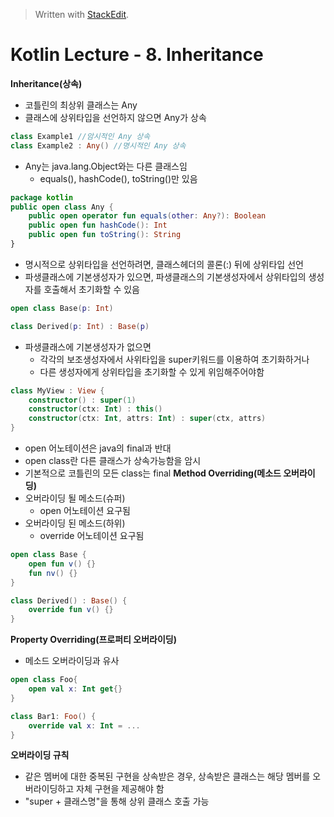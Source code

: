 


> Written with [StackEdit](https://stackedit.io/).
# Kotlin Lecture - 8. Inheritance

**Inheritance(상속)**
- 코틀린의 최상위 클래스는 Any
- 클래스에 상위타입을 선언하지 않으면 Any가 상속
```kotlin
class Example1 //암시적인 Any 상속
class Example2 : Any() //명시적인 Any 상속
```

- Any는 java.lang.Object와는 다른 클래스임
	* equals(), hashCode(), toString()만 있음

```kotlin
package kotlin
public open class Any {
	public open operator fun equals(other: Any?): Boolean
	public open fun hashCode(): Int
	public open fun toString(): String
}
```
- 명시적으로 상위타입을 선언하려면, 클래스헤더의 콜론(:) 뒤에 상위타입 선언
- 파생클래스에 기본생성자가 있으면, 파생클래스의 기본생성자에서 상위타입의 생성자를 호출해서 초기화할 수 있음
```kotlin
open class Base(p: Int)

class Derived(p: Int) : Base(p)
```
- 파생클래스에 기본생성자가 없으면 	
	* 각각의 보조생성자에서 사위타입을 super키워드를 이용하여 초기화하거나
	* 다른 생성자에게 상위타입을 초기화할 수 있게 위임해주어야함
```kotlin
class MyView : View {
	constructor() : super(1)
	constructor(ctx: Int) : this()
	constructor(ctx: Int, attrs: Int) : super(ctx, attrs)
}
``` 
- open 어노테이션은 java의 final과 반대
- open class란 다른 클래스가 상속가능함을 암시
- 기본적으로 코틀린의 모든 class는 final
**Method Overriding(메소드 오버라이딩)**
- 오버라이딩 될 메소드(슈퍼)
	* open 어노테이션 요구됨
- 오버라이딩 된 메소드(하위)
	* override 어노테이션 요구됨
```kotlin
open class Base {
	open fun v() {}
	fun nv() {}
}

class Derived() : Base() {
	override fun v() {}
}
```

**Property Overriding(프로퍼티 오버라이딩)**
- 메소드 오버라이딩과 유사
```kotlin
open class Foo{
	open val x: Int get{}
}

class Bar1: Foo() {
	override val x: Int = ...
}
```
**오버라이딩 규칙**
- 같은 멤버에 대한 중복된 구현을 상속받은 경우, 상속받은 클래스는 해당 멤버를 오버라이딩하고 자체 구현을 제공해야 함
- "super + 클래스명"을 통해 상위 클래스 호출 가능
<!--stackedit_data:
eyJoaXN0b3J5IjpbLTEwMjI1Njc3NSwxODQ2OTUxMDU3LC0zNT
g1MzM5NDYsOTg5MzI1MDIwLDIwNTEzOTAzMzMsLTE2NTc1MTg1
MjFdfQ==
-->
